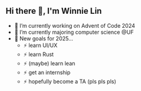 ## Hi there 👋, I'm Winnie Lin
- 🔭 I’m currently working on Advent of Code 2024
- 🌱 I’m currently majoring computer science @UF
- 🤔 New goals for 2025...
    - ⚡ learn UI/UX
    - ⚡ learn Rust
    - ⚡ (maybe) learn lean
    - ⚡ get an internship
    - ⚡ hopefully become a TA (pls pls pls)

<!--
**wiwiwashere/wiwiwashere** is a ✨ _special_ ✨ repository because its `README.md` (this file) appears on your GitHub profile.

Here are some ideas to get you started:

- 🔭 I’m currently working on ...
- 🌱 I’m currently learning ...
- 👯 I’m looking to collaborate on ...
- 🤔 I’m looking for help with ...
- 💬 Ask me about ...
- 📫 How to reach me: ...
- 😄 Pronouns: ...
- ⚡ Fun fact: ...
-->
